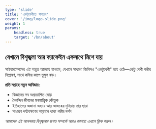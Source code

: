```yaml
---
type: 'slide'
title: 'একটুবেশীতে স্বাগতম'
cover: '/img/logo-slide.png'
weight: 1
params:
    headless: true
    target: '/bn/about'
---
```


## যেখানে বিশৃঙ্খলা আর ক্যাফেইন একসাথে মিশে যায়

সাইবারস্পেসের এই অদ্ভুত আড্ডায় স্বাগতম, যেখানে সাধারণ জিনিসও "একটুবেশী" হয়ে ওঠে—একটু বেশী গভীর বিশ্লেষণ, সাথে কফির কাপে তুমুল ঝড়।

**প্রতি সপ্তাহে নতুন আবিষ্কার:**
- বিজ্ঞানের সব অপ্রত্যাশিত মোড়
- দৈনন্দিন জীবনের মনস্তাত্ত্বিক কৌতুক
- ইতিহাসের অজানা অধ্যায় আর আজকের দুনিয়ায় তার ছায়া
- সাধারণ পর্যবেক্ষণের আড়ালে থাকা গভীর দর্শন

*আমাদের এই আনন্দময় বিশৃঙ্খলার জগত সম্পর্কে আরও জানতে এখানে ক্লিক করুন।*